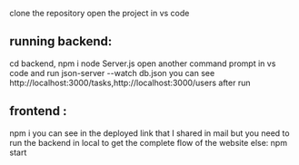 clone the repository
open the project in vs code 
## running backend:
cd backend,
npm i 
node Server.js
open another command prompt in vs code and run json-server --watch db.json
you can see  http://localhost:3000/tasks,http://localhost:3000/users after run

## frontend :
npm i 
you can see in the deployed link that I shared in mail 
but you need to run the backend in local to get the complete flow of the website 
else:
npm start 







